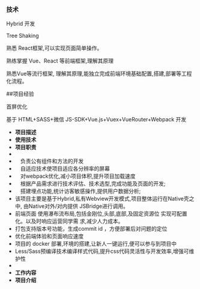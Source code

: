 ### 技术

Hybrid 开发

Tree Shaking

熟悉 React框架,可以实现页面简单操作。

熟练掌握 Vue、React 等前端框架,理解其原理

熟悉Vue等流行框架, 理解其原理,能独立完成前端环境基础配置,搭建,部署等工程化流程。

##项目经验

首屏优化

基于 HTML+SASS+微信 JS-SDK+Vue.js+Vuex+VueRouter+Webpack 开发

- **项目描述**
- **使用技术**
- **项目职责**
- 
- 　负责公有组件和方法的开发
- 　自适应技术使项目适应各分辨率的屏幕
- 　对webpack优化,减小项目体积,提升项目加载速度
- 　根据产品需求进行技术评估、技术选型,完成功能及页面的开发;
- 　搭建埋点功能,统计访客敏感操作,提供用户数据分析;
- 该项目主要是基于Hybrid,私有Webview开发模式,项目整体运行在Native壳之中, 由Native对外/对内提供
  JSBridge进行调用。
- 前端页面 使用瀑布流布局,包括金刚位,头部,底部,及固定资源位 实现可配置化。以及时响应运营同学需
  求,减少人力成本。
- 打包支持版本号功能，生成commit id ，方便部署后对问题的定位　
- 优化前端体验和页面响应速度
- 项目的 docker 部署,环境的搭建,让新人一键运行,便可以参与到项目中
- Less/Sass预编译技术编译样式代码,提升css代码灵活性与开发效率,增强可维护性
- 
- **工作内容**
- **项目介绍**

